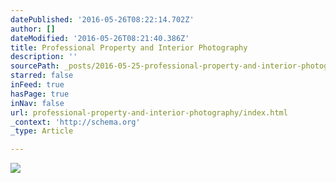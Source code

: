 ```yaml
---
datePublished: '2016-05-26T08:22:14.702Z'
author: []
dateModified: '2016-05-26T08:21:40.386Z'
title: Professional Property and Interior Photography
description: ''
sourcePath: _posts/2016-05-25-professional-property-and-interior-photography.md
starred: false
inFeed: true
hasPage: true
inNav: false
url: professional-property-and-interior-photography/index.html
_context: 'http://schema.org'
_type: Article

---
```

![](https://the-grid-user-content.s3-us-west-2.amazonaws.com/454b9b9d-9865-4da4-8289-9cd85cc8b8c1.jpg)